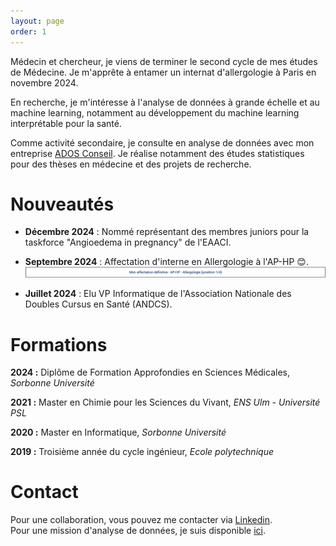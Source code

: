 ```yaml
---
layout: page
order: 1
---
```


<!-- <head>
    <meta charset="UTF-8">
    <meta name="photo" content="width=device-width, initial-scale=1.0">
    <style>
        .circular-photo {
            width: 250px; /* Ajustez la taille selon vos préférences */
            height: 250px; /* Ajustez la taille selon vos préférences */
            border-radius: 100%;
            overflow: hidden;
            display: block;
            margin-left: auto;
            margin-right: auto;
            margin-top: auto;
            margin-bottom: auto;
        }
    </style>
</head>

<img src="photo.png" alt="Photo de moi" class="circular-photo">   <br><br> -->

Médecin et chercheur, je viens de terminer le second cycle de mes études de Médecine. Je m'apprête à entamer un internat d'allergologie à Paris en novembre 2024.

En recherche, je m'intéresse à l'analyse de données à grande échelle et au machine learning, notamment au développement du machine learning interprétable pour la santé.

Comme activité secondaire, je consulte en analyse de données avec mon entreprise [ADOS Conseil](https://ados-conseil.github.io/). Je réalise notamment des études statistiques pour des thèses en médecine et des projets de recherche.

# Nouveautés

* **Décembre 2024** : Nommé représentant des membres juniors pour la taskforce "Angioedema in pregnancy" de l'EAACI.

* **Septembre 2024** : Affectation d'interne en Allergologie à l'AP-HP 😊.  
![Affectation](pictures/affectation.png "Affectation")
  
* **Juillet 2024** : Elu VP Informatique de l'Association Nationale des Doubles Cursus en Santé (ANDCS).

# Formations

**2024 :** Diplôme de Formation Approfondies en Sciences Médicales, *Sorbonne Université*

**2021 :** Master en Chimie pour les Sciences du Vivant, *ENS Ulm - Université PSL*

**2020 :** Master en Informatique, *Sorbonne Université*

**2019 :** Troisième année du cycle ingénieur, *Ecole polytechnique*

# Contact

Pour une collaboration, vous pouvez me contacter via [Linkedin](https://www.linkedin.com/in/yanis-bendjelal/?locale=fr_FR).  
Pour une mission d'analyse de données, je suis disponible [ici](https://ados-conseil.github.io/).
